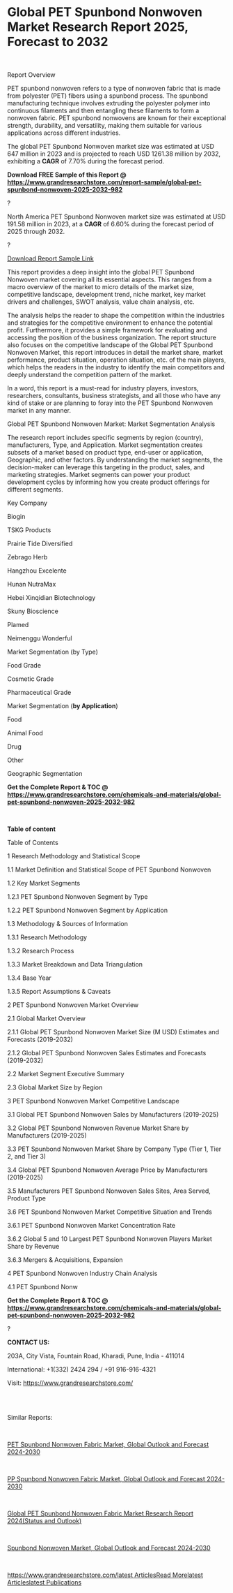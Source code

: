 <h1>Global PET Spunbond Nonwoven Market Research Report 2025, Forecast to 2032</h1><br/><p>Report Overview</p>
 
 
 
 <p>PET spunbond nonwoven refers to a type of nonwoven fabric that is made from polyester (PET) fibers using a spunbond process. The spunbond manufacturing technique involves extruding the polyester polymer into continuous filaments and then entangling these filaments to form a nonwoven fabric. PET spunbond nonwovens are known for their exceptional strength, durability, and versatility, making them suitable for various applications across different industries.</p>
 
 
 
 <p>The global PET Spunbond Nonwoven market size was estimated at USD 647 million in 2023 and is projected to reach USD 1261.38 million by 2032, exhibiting a <strong>CAGR</strong> of 7.70% during the forecast period.</p>
 
 
 
 <div><b>Download FREE Sample of this Report @ <a href="https://www.grandresearchstore.com/report-sample/global-pet-spunbond-nonwoven-2025-2032-982">https://www.grandresearchstore.com/report-sample/global-pet-spunbond-nonwoven-2025-2032-982</a></b></div>
 
 
 
 <p>? </p>
 
 
 
 <p>North America PET Spunbond Nonwoven market size was estimated at USD 191.58 million in 2023, at a <strong>CAGR</strong> of 6.60% during the forecast period of 2025 through 2032.</p>
 
 
 
 <p>? </p>
 
 
 
 <p><a href="https://www.grandresearchstore.com/mr-admin/report-sample/global-pet-spunbond-nonwoven-2025-2032-982">Download Report Sample Link</a></p>
 
 
 
 <p>This report provides a deep insight into the global PET Spunbond Nonwoven market covering all its essential aspects. This ranges from a macro overview of the market to micro details of the market size, competitive landscape, development trend, niche market, key market drivers and challenges, SWOT analysis, value chain analysis, etc.</p>
 
 
 
 <p>The analysis helps the reader to shape the competition within the industries and strategies for the competitive environment to enhance the potential profit. Furthermore, it provides a simple framework for evaluating and accessing the position of the business organization. The report structure also focuses on the competitive landscape of the Global PET Spunbond Nonwoven Market, this report introduces in detail the market share, market performance, product situation, operation situation, etc. of the main players, which helps the readers in the industry to identify the main competitors and deeply understand the competition pattern of the market.</p>
 
 
 
 <p>In a word, this report is a must-read for industry players, investors, researchers, consultants, business strategists, and all those who have any kind of stake or are planning to foray into the PET Spunbond Nonwoven market in any manner.</p>
 
 
 
 <p>Global PET Spunbond Nonwoven Market: Market Segmentation Analysis</p>
 
 
 
 <p>The research report includes specific segments by region (country), manufacturers, Type, and Application. Market segmentation creates subsets of a market based on product type, end-user or application, Geographic, and other factors. By understanding the market segments, the decision-maker can leverage this targeting in the product, sales, and marketing strategies. Market segments can power your product development cycles by informing how you create product offerings for different segments.</p>
 
 
 
 <p>Key Company</p>
 
 
 
 <p>Biogin</p>
 
 
 
 <p>TSKG Products</p>
 
 
 
 <p>Prairie Tide Diversified</p>
 
 
 
 <p>Zebrago Herb</p>
 
 
 
 <p>Hangzhou Excelente</p>
 
 
 
 <p>Hunan NutraMax</p>
 
 
 
 <p>Hebei Xinqidian Biotechnology</p>
 
 
 
 <p>Skuny Bioscience</p>
 
 
 
 <p>Plamed</p>
 
 
 
 <p>Neimenggu Wonderful</p>
 
 
 
 <p>Market Segmentation (by Type)</p>
 
 
 
 <p>Food Grade</p>
 
 
 
 <p>Cosmetic Grade</p>
 
 
 
 <p>Pharmaceutical Grade</p>
 
 
 
 <p>Market Segmentation (<strong>by Application</strong>)</p>
 
 
 
 <p>Food</p>
 
 
 
 <p>Animal Food</p>
 
 
 
 <p>Drug</p>
 
 
 
 <p>Other</p>
 
 
 
 <p>Geographic Segmentation</p>
 
 
 
 <div><b>Get the Complete Report & TOC @ <a href="https://www.grandresearchstore.com/chemicals-and-materials/global-pet-spunbond-nonwoven-2025-2032-982">https://www.grandresearchstore.com/chemicals-and-materials/global-pet-spunbond-nonwoven-2025-2032-982</a></b></div>
 
 
 
 <p><br />
 
 <b>Table of content</b></p>
 
 
 
 <p>Table of Contents<br />
 
 1 Research Methodology and Statistical Scope<br />
 
 1.1 Market Definition and Statistical Scope of PET Spunbond Nonwoven<br />
 
 1.2 Key Market Segments<br />
 
 1.2.1 PET Spunbond Nonwoven Segment by Type<br />
 
 1.2.2 PET Spunbond Nonwoven Segment by Application<br />
 
 1.3 Methodology & Sources of Information<br />
 
 1.3.1 Research Methodology<br />
 
 1.3.2 Research Process<br />
 
 1.3.3 Market Breakdown and Data Triangulation<br />
 
 1.3.4 Base Year<br />
 
 1.3.5 Report Assumptions & Caveats<br />
 
 2 PET Spunbond Nonwoven Market Overview<br />
 
 2.1 Global Market Overview<br />
 
 2.1.1 Global PET Spunbond Nonwoven Market Size (M USD) Estimates and Forecasts (2019-2032)<br />
 
 2.1.2 Global PET Spunbond Nonwoven Sales Estimates and Forecasts (2019-2032)<br />
 
 2.2 Market Segment Executive Summary<br />
 
 2.3 Global Market Size by Region<br />
 
 3 PET Spunbond Nonwoven Market Competitive Landscape<br />
 
 3.1 Global PET Spunbond Nonwoven Sales by Manufacturers (2019-2025)<br />
 
 3.2 Global PET Spunbond Nonwoven Revenue Market Share by Manufacturers (2019-2025)<br />
 
 3.3 PET Spunbond Nonwoven Market Share by Company Type (Tier 1, Tier 2, and Tier 3)<br />
 
 3.4 Global PET Spunbond Nonwoven Average Price by Manufacturers (2019-2025)<br />
 
 3.5 Manufacturers PET Spunbond Nonwoven Sales Sites, Area Served, Product Type<br />
 
 3.6 PET Spunbond Nonwoven Market Competitive Situation and Trends<br />
 
 3.6.1 PET Spunbond Nonwoven Market Concentration Rate<br />
 
 3.6.2 Global 5 and 10 Largest PET Spunbond Nonwoven Players Market Share by Revenue<br />
 
 3.6.3 Mergers & Acquisitions, Expansion<br />
 
 4 PET Spunbond Nonwoven Industry Chain Analysis<br />
 
 4.1 PET Spunbond Nonw</p>
 
 
 
 <div><b>Get the Complete Report & TOC @ <a href="https://www.grandresearchstore.com/chemicals-and-materials/global-pet-spunbond-nonwoven-2025-2032-982">https://www.grandresearchstore.com/chemicals-and-materials/global-pet-spunbond-nonwoven-2025-2032-982</a></b></div>
 
 
 
 <p>? </p>
 
 
 
 <p><b>CONTACT US:</b><br />
 
 203A, City Vista, Fountain Road, Kharadi, Pune, India - 411014<br />
 
 International: +1(332) 2424 294 / +91 916-916-4321<br />
 
 Visit: <a href="https://www.grandresearchstore.com/">https://www.grandresearchstore.com/</a><br />
 
 <br />
 
 <br />
 
 Similar Reports:<br />
 
 <br />
 
 <a href="https://www.grandresearchstore.com/chemicals-and-materials/global-pet-spunbond-nonwoven-fabric-forecast-2024-2030-56">PET Spunbond Nonwoven Fabric Market, Global Outlook and Forecast 2024-2030</a><br />
 
 <br />
 
 <a href="https://www.grandresearchstore.com/chemicals-and-materials/global-pp-spunbond-nonwoven-fabric-forecast-2024-2030-113">PP Spunbond Nonwoven Fabric Market, Global Outlook and Forecast 2024-2030</a><br />
 
 <br />
 
 <a href="https://www.grandresearchstore.com/chemicals-and-materials/global-pet-spunbond-nonwoven-fabric-2024-440">Global PET Spunbond Nonwoven Fabric Market Research Report 2024(Status and Outlook)</a><br />
 
 <br />
 
 <a href="https://www.grandresearchstore.com/chemicals-and-materials/global-spunbond-nonwoven-forecast-2024-2030-109">Spunbond Nonwoven Market, Global Outlook and Forecast 2024-2030</a><br />
 
 <br />
 
 <a href="https://gyeongbokgung.com">https://www.grandresearchstore.com/</a><a href="https://hallyeomaritime.com">latest Articles</a><a href="https://jingwansa.com">Read More</a><a href="https://nguoiviet.jp/">latest Articles</a><a href="https://www.intelmarketresearch.com/">latest Publications</a></p>
